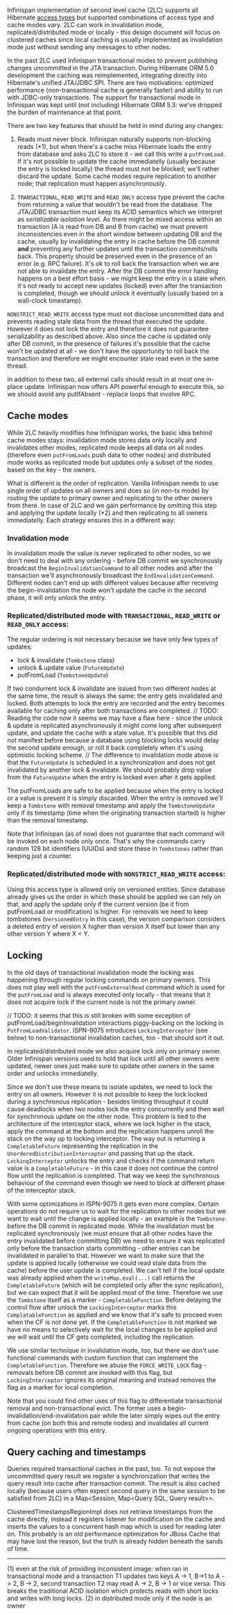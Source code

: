 Infinispan implementation of second level cache (2LC) supports all Hibernate [access types](https://github.com/hibernate/hibernate-orm/blob/master/hibernate-core/src/main/java/org/hibernate/cache/spi/access/AccessType.java) but supported combinations of access type and cache modes vary. 2LC can work in invalidation mode, replicated/distributed mode or locally - this design document will focus on clustered caches since local caching is usually implemented as invalidation mode just without sending any messages to other nodes.

In the past 2LC used Infinispan transactional modes to prevent publishing changes uncommitted in the JTA transaction. During Hibernate ORM 5.0 development the caching was reimplemented, integrating directly into Hibernate's unified JTA/JDBC SPI. There are two motivations: optimized performance (non-transactional cache is generally faster) and ability to run with JDBC-only transactions. The support for transactional mode in Infinispan was kept until (not including) Hibernate ORM 5.3: we've dropped the burden of maintenance at that point.

There are two key features that should be held in mind during any changes:

1) Reads must never block. Infinispan naturally supports non-blocking reads (*1), but when there's a cache miss Hibernate loads the entry from database and asks 2LC to store it - we call this write a `putFromLoad`. If it's not possible to update the cache immediatelly (usually because the entry is locked locally) the thread must not be blocked; we'll rather discard the update. Some cache modes require replication to another node; that replication must happen asynchronously.

2) `TRANSACTIONAL`, `READ_WRITE` and `READ_ONLY` access type prevent the cache from returning a value that wouldn't be read from the database. The JTA/JDBC transaction must keep its ACID semantics which we interpret as *serializable isolation level*. As there might be mixed access within an transaction (A is read from DB and B from cache) we must prevent inconsistencies even in the short window between updating DB and the cache, usually by invalidating the entry in cache before the DB commit **and** preventing any further updates until the transaction commits/rolls back.
This property should be preserved even in the presence of an error (e.g. RPC failure). It's ok to roll back the transaction when we are not able to invalidate the entry. After the DB commit the error handling happens on a best effort basis - we might keep the entry in a state when it's not ready to accept new updates (locked) even after the transaction is completed, though we should unlock it eventually (usually based on a wall-clock timestamp).

`NONSTRICT_READ_WRITE` access type must not disclose uncommitted data and prevents reading stale data from the thread that executed the update. However it does not lock the entry and therefore it does not guarantee serializability as described above. Also since the cache is updated only after DB commit, in the presence of failures it's possible that the cache won't be updated at all - we don't have the opportunity to roll back the transaction and therefore we might encounter stale read even in the same thread.

In addition to these two, all external calls should result in at most one in-place update. Infinispan now offers API powerful enough to execute this, so we should avoid any putIfAbsent - replace loops that involve RPC.

## Cache modes

While 2LC heavily modifies how Infinispan works, the basic idea behind cache modes stays: invalidation mode stores data only locally and invalidates other modes, replicated mode keeps all data on all nodes (therefore even `putFromLoads` push data to other nodes) and distributed mode works as replicated mode but updates only a subset of the nodes based on the key - the owners.

What is different is the order of replication. Vanilla Infinispan needs to use single order of updates on all owners and does so (in non-tx mode) by routing the update to primary owner and replicating to the other owners from there. In case of 2LC and we gain performance by omitting this step and applying the update locally (*2) and then replicating to all owners immediatelly. Each strategy ensures this in a different way:

### Invalidation mode

In invalidation mode the value is never replicated to other nodes, so we don't need to deal with any ordering - before DB commit we synchronously broadcast the `BeginInvalidationCommand` to all other nodes and after the transaction we'll asynchronously broadcast the `EndInvalidationCommand`. Different nodes can't end up with different values because after receiving the begin-invalidation the node won't update the cache in the second phase, it will only unlock the entry.

### Replicated/distributed mode with `TRANSACTIONAL`, `READ_WRITE` or `READ_ONLY` access:

The regular ordering is not necessary because we have only few types of updates:

* lock & invalidate (`Tombstone` class)
* unlock & update value (`FutureUpdate`)
* putFromLoad (`TombstoneUpdate`)

If two condurrent lock & invalidate are issued from two different nodes at the same time, the result is always the same: the entry gets invalidated and locked. Both attempts to lock the entry are recorded and the entry becomes available for caching only after both transactions are completed.
// TODO: Reading the code now it seems we may have a flaw here - since the unlock & update is replicated asynchronously it might come long after subsequent update, and update the cache with a stale value. It's possible that this did not manifest before because a database using blocking locks would delay the second update enough, or roll it back completely when it's using optimistic locking scheme.
// The difference to invalidation mode above is that the `FutureUpdate` is scheduled in a synchronization and does not get invalidated by another lock & invalidate. We should probably drop value from the `FutureUpdate` when the entry is locked even after it gets applied.

The putFromLoads are safe to be applied because when the entry is locked or a value is present it is simply discarded. When the entry is removed we'll keep a `Tombstone` with removal timestamp and apply the `TombstoneUpdate` only if its timestamp (time when the originating transaction started) is higher than the removal timestamp.

Note that Infinispan (as of now) does not guarantee that each command will be invoked on each node only once. That's why the commands carry random 128 bit identifiers (UUIDs) and store these in `Tombstones` rather than keeping just a counter.

### Replicated/distributed mode with `NONSTRICT_READ_WRITE` access:

Using this access type is allowed only on versioned entities. Since database already gives us the order in which these should be applied we can rely on that, and apply the update only if the current version (be it from putFromLoad or modification) is higher. For removals we need to keep tombstones (`VersionedEntry` in this case), the version comparison considers a deleted entry of version X higher than version X itself but lower than any other version Y where X < Y.

## Locking

In the old days of transactional invalidation mode the locking was happening through regular locking commands on primary owners. This does not play well with the `putFromExternalRead` command which is used for the `putFromLoad` and is always executed only locally - that means that it does not acquire lock if the current node is not the primary owner.

// TODO: it seems that this is still broken with some exception of putFromLoad/beginInvalidation interactions piggy-backing on the locking in `PutFromLoadValidator`. ISPN-9075 introduces `LockingInterceptor` (see below) to non-transactional invalidation caches, too - that should sort it out.

In replicated/distributed mode we also acquire lock only on primary owner. Older Infinispan versions used to hold that lock until all other owners were updated, newer ones just make sure to update other owners in the same order and unlocks immediatelly.

Since we don't use these means to isolate updates, we need to lock the entry on all owners. However it is not possible to keep the lock locked during a synchronous replication - besides limiting throughput it could cause deadlocks when two nodes lock the entry concurrently and then wait for synchronous update on the other node.
This problem is tied to the architecture of the interceptor stack, where we lock higher in the stack, apply the command at the bottom and the replication happens unroll the stack on the way up to locking interceptor. The way out is returning a `CompletableFuture` representing the replication in the `UnorderedDistributionInterceptor` and passing that up the stack. `LockingInterceptor` unlocks the entry and checks if the command return value is a `CompletableFuture` - in this case it does not continue the control flow until the replication is completed. That way we keep the synchronous behaviour of the command even though we need to block at different phase of the interceptor stack.

With some optimizations in ISPN-9075 it gets even more complex. Certain operations do not require us to wait for the replication to other nodes but we want to wait until the change is applied locally - an example is the `Tombstone` before the DB commit in replicated mode. While the invalidation must be replicated synchronously (we must ensure that all other nodes have the entry invalidated before committing DB) we need to ensure it was replicated only before the transaction starts committing - other entries can be invalidated in parallel to that.
However we want to make sure that the update is applied locally (otherwise we could read stale data from the cache) before the user update is completed. We can't tell if the local update was already applied when the `writeMap.eval(...)` call returns the `CompletableFuture` (which will be completed only after the sync replication), but we can expect that it will be applied most of the time. Therefore we use the `Tombstone` itself as a marker - `CompletableFunction`. Before delaying the control flow after unlock the `LockingInterceptor` marks this `ComplatableFunction` as applied and we know that it's safe to proceed even when the CF is not done yet. If the `CompletableFunction` is not marked we have no means to selectively wait for the local changes to be applied and we will wait until the CF gets completed, including the replication.

We use similar technique in invalidation mode, too, but there we don't use functional commands with custom function that can implement the `CompletableFunction`. Therefore we abuse the `FORCE_WRITE_LOCK` flag - removals before DB commit are invoked with this flag, but `LockingInterceptor` ignores its original meaning and instead removes the flag as a marker for local completion.

Note that you could find other uses of this flag to differentiate transactional removal and non-transactional evict. The former uses a begin-invalidation/end-invalidation pair while the later simply wipes out the entry from cache (on both this and remote nodes) and invalidates all current ongoing operations with this entry.

## Query caching and timestamps

Queries required transactional caches in the past, too. To not expose the uncommitted query result we register a synchronization that writes the query result into cache after transaction commit. The result is also cached locally (because users often expect second query in the same session to be satisfied from 2LC) in a Map<Session, Map<Query SQL, Query result>>.

ClusteredTimestampsRegionImpl does not retrieve timestamps from the cache directly, instead it registers listener for modification on the cache and inserts the values to a concurrent hash map which is used for reading later on. This probably is an old performance optimization for JBoss Cache that may have lost the reason, but the truth is already hidden beneath the sands of time.

---
(1) even at the risk of providing inconsistent image: when ran in transactional mode and a transaction T1 updates two keys A -> 1, B->1 to A -> 2, B -> 2, second transaction T2 may read A -> 2, B -> 1 or vice versa. This breaks the traditional ACID isolation which protects reads with short locks and writes with long locks.
(2) in distributed mode only if the node is an owner
